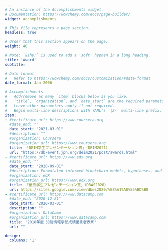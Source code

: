```yaml
---
# An instance of the Accomplishments widget.
# Documentation: https://wowchemy.com/docs/page-builder/
widget: accomplishments

# This file represents a page section.
headless: true

# Order that this section appears on the page.
weight: 40

# Note: `&shy;` is used to add a 'soft' hyphen in a long heading.
title: 'Award'
subtitle:

# Date format
#   Refer to https://wowchemy.com/docs/customization/#date-format
date_format: Jan 2006

# Accomplishments.
#   Add/remove as many `item` blocks below as you like.
#   `title`, `organization`, and `date_start` are the required parameters.
#   Leave other parameters empty if not required.
#   Begin multi-line descriptions with YAML's `|2-` multi-line prefix.
item:
- #certificate_url: https://www.coursera.org
  #date_end: ""
  date_start: "2021-03-01"
  #description: ""
  #organization: Coursera
  #organization_url: https://www.coursera.org
  title: 「DEIM学生プレゼンテーション賞」（DEIM2021）
  url: "https://db-event.jpn.org/deim2021/post/awards.html"
- #certificate_url: https://www.edx.org
  #date_end: ""
  date_start: "2020-09-01"
  #description: Formulated informed blockchain models, hypotheses, and use cases.
  #organization: edX
  #organization_url: https://www.edx.org
  title: 「優秀学生プレゼンテーション賞」（DBWS2020）
  url: https://sites.google.com/view/dbws2020/%E8%A1%A8%E5%BD%B0
- #certificate_url: https://www.datacamp.com
  #date_end: "2020-12-21"
  date_start: "2020-03-01"
  description: ""
  #organization: DataCamp
  #organization_url: https://www.datacamp.com
  title: '2018年度 知能情報学部成績優秀者表彰'
  url: ""

design:
  columns: '1' 
---
```

